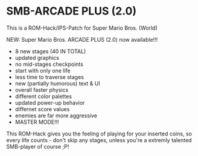# SMB-ARCADE PLUS (2.0)
This is a ROM-Hack/IPS-Patch for Super Mario Bros. (World)

NEW: Super Mario Bros. ARCADE PLUS (2.0) now available!!!

+ 8 new stages (40 IN TOTAL)
+ updated graphics
+ no mid-stages checkpoints
+ start with only one life
+ less time to traverse stages
+ new (partially humorous) text & UI
+ overall faster physics
+ different color palettes
+ updated power-up behavior
+ differnet score values
+ enemies are far more aggressive
+ MASTER MODE!!!
  
This ROM-Hack gives you the feeling of playing for your inserted coins, so every life counts - don't skip any stages, unless you're a extremly talented SMB-player of course ;P!
